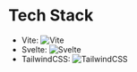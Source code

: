 # Tech Stack

- Vite: ![Vite](https://cdn.jsdelivr.net/npm/devicon@2.14.0/devicon-icons/svg/vite.svg)
- Svelte: ![Svelte](https://cdn.jsdelivr.net/npm/devicon@2.14.0/devicon-icons/svg/svelte.svg)
- TailwindCSS: ![TailwindCSS](https://cdn.jsdelivr.net/npm/devicon@2.14.0/devicon-icons/svg/tailwindcss.svg)
